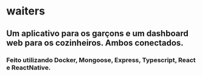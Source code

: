 # waiters

## Um aplicativo para os garçons e um dashboard web para os cozinheiros. Ambos conectados.
### Feito utilizando Docker, Mongoose, Express, Typescript, React e ReactNative.
